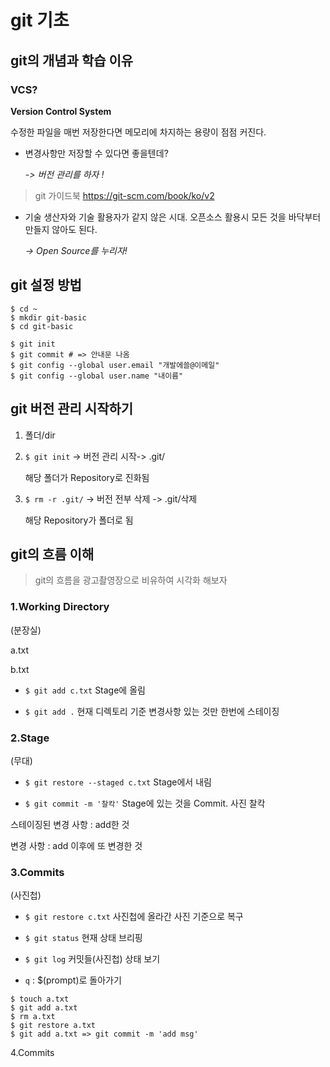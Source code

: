 # git 기초

## git의 개념과 학습 이유

### VCS?
  **Version Control System**

수정한 파일을 매번 저장한다면 메모리에 차지하는 용량이 점점 커진다. 

- 변경사항만 저장할 수 있다면 좋을텐데? 

  *-> 버전 관리를 하자 !*

>git 가이드북
>https://git-scm.com/book/ko/v2


- 기술 생산자와 기술 활용자가 같지 않은 시대.
  오픈소스 활용시 모든 것을 바닥부터 만들지 않아도 된다.

    *-> Open Source를 누리자!*


## git 설정 방법
```
$ cd ~
$ mkdir git-basic
$ cd git-basic

$ git init
$ git commit # => 안내문 나옴
$ git config --global user.email "개발에쓸@이메일"
$ git config --global user.name "내이름"
```

## git 버전 관리 시작하기

1. 폴더/dir
   
2. `$ git init` -> 버전 관리 시작-> .git/ 

     해당 폴더가 Repository로 진화됨

3. `$ rm -r .git/` -> 버전 전부 삭제 -> .git/삭제

    해당 Repository가 폴더로 됨

## git의 흐름 이해

>git의 흐름을 광고촬영장으로 비유하여 시각화 해보자

### 1.Working Directory
(분장실)

a.txt

b.txt


* `$ git add c.txt` Stage에 올림

* `$ git add .` 현재 디렉토리 기준 변경사항 있는 것만 한번에 스테이징 
  

### 2.Stage
(무대)
* `$ git restore --staged c.txt` Stage에서 내림
  
* `$ git commit -m '찰칵'` Stage에 있는 것을 Commit. 사진 찰칵

스테이징된 변경 사항 : add한 것

변경 사항 : add 이후에 또 변경한 것

### 3.Commits
(사진첩)

* `$ git restore c.txt` 사진첩에 올라간 사진 기준으로 복구

* `$ git status` 현재 상태 브리핑

* `$ git log` 커밋들(사진첩) 상태 보기

* `q` : $(prompt)로 돌아가기


```
$ touch a.txt
$ git add a.txt
$ rm a.txt
$ git restore a.txt
$ git add a.txt => git commit -m 'add msg'
```



4.Commits

